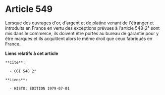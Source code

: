 # Article 549

Lorsque des ouvrages d'or, d'argent et de platine venant de l'étranger et introduits en France en vertu des exceptions
prévues à l'article 548-2° sont mis dans le commerce, ils doivent être portés au bureau de garantie pour y être marqués et
ils acquittent alors le même droit que ceux fabriqués en France.

**Liens relatifs à cet article**

	**Cite**:

	  - CGI 548 2°

	**Liens**:

	  - HISTO: EDITION 1979-07-01
